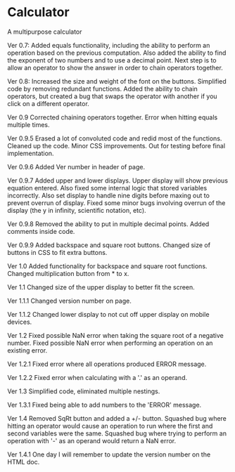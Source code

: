 # Calculator
A multipurpose calculator


Ver 0.7: Added equals functionality, including the ability to perform an operation based on the previous computation. Also added the ability to find the exponent of two numbers and to use a decimal point.  Next step is to allow an operator to show the answer in order to chain operators together.

Ver 0.8: Increased the size and weight of the font on the buttons. Simplified code by removing redundant functions. Added the ability to chain operators, but created a bug that swaps the operator with another if you click on a different operator.

Ver 0.9 Corrected chaining operators together. Error when hitting equals multiple times.

Ver 0.9.5 Erased a lot of convoluted code and redid most of the functions. Cleaned up the code.  Minor CSS improvements. Out for testing before final implementation.

Ver 0.9.6 Added Ver number in header of page.

Ver 0.9.7 Added upper and lower displays.  Upper display will show previous equation entered.  Also fixed some internal logic that stored variables incorrectly.  Also set display to handle nine digits before maxing out to prevent overrun of display.  Fixed some minor bugs involving overrun of the display (the y in infinity, scientific notation, etc).

Ver 0.9.8 Removed the ability to put in multiple decimal points.  Added comments inside code.

Ver 0.9.9 Added backspace and square root buttons.  Changed size of buttons in CSS to fit extra buttons.

Ver 1.0 Added functionality for backspace and square root functions.  Changed multiplication button from * to x. 

Ver 1.1 Changed size of the upper display to better fit the screen.

Ver 1.1.1 Changed version number on page.

Ver 1.1.2 Changed lower display to not cut off upper display on mobile devices.

Ver 1.2 Fixed possible NaN error when taking the square root of a negative number. Fixed possible NaN error when performing an operation on an existing error.

Ver 1.2.1 Fixed error where all operations produced ERROR message.

Ver 1.2.2 Fixed error when calculating with a '.' as an operand.

Ver 1.3 Simplified code, eliminated multiple nestings.

Ver 1.3.1 Fixed being able to add numbers to the 'ERROR' message.

Ver 1.4 Removed SqRt button and added a +/- button. Squashed bug where hitting an operator would cause an operation to run where the first and second variables were the same.  Squashed bug where trying to perform an operation with '-' as an operand would return a NaN error.

Ver 1.4.1 One day I will remember to update the version number on the HTML doc.